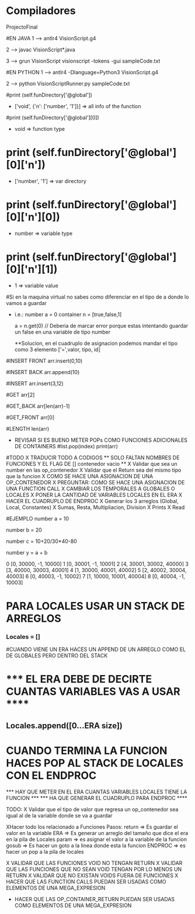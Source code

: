# Compiladores
ProjectoFinal


#EN JAVA
1 --> antlr4 VisionScript.g4

2 -->  javac VisionScript*.java

3 --> grun VisionScript visionscript -tokens -gui sampleCode.txt

#EN PYTHON
1 --> antlr4 -Dlanguage=Python3 VisionScript.g4

2 --> python VisionScriptRunner.py sampleCode.txt


#print (self.funDirectory['@global'])
- ['void', {'n': ['number', '1']}] => all info of the function

#print (self.funDirectory['@global'][0])
- void => function type

# print (self.funDirectory['@global'][0]['n'])
- ['number', '1'] => var directory

# print (self.funDirectory['@global'][0]['n'][0])
- number => variable type

# print (self.funDirectory['@global'][0]['n'][1])
- 1 => variable value

#Si en la maquina virtual no sabes como diferenciar en el tipo de a donde lo vamos a guardar
- i.e.: 
    number a = 0
    container n = [true,false,1]

    a = n.get(0) // Deberia de marcar error porque estas intentando guardar un false en una variable de tipo number

    **Solucion, en el cuadruplo de asignacion podemos mandar el tipo como 3 elemento ['=',valor, tipo, id]

#INSERT FRONT
arr.insert(0,10)

#INSERT BACK
arr.append(10)

#INSERT 
arr.insert(3,12)

#GET
arr[2]

#GET_BACK
arr[len(arr)-1]

#GET_FRONT
arr[0]

#LENGTH
len(arr)

- REVISAR SI ES BUENO METER POPs COMO FUNCIONES ADICIONALES DE CONTAINERS
#list.pop(index)
print(arr)


#TODO
X TRADUCIR TODO A CODIGOS ** SOLO FALTAN NOMBRES DE FUNCIONES Y EL FLAG DE [] contenedor vacio **
X Validar que sea un number en las op_contenedor
X Validar que el Return sea del mismo tipo que la funcion
X COMO SE HACE UNA ASIGNACION DE UNA OP_CONTENEDOR
X PREGUNTAR: COMO SE HACE UNA ASIGNACION DE UNA FUNCTION CALL
X CAMBIAR LOS TEMPORALES A GLOBALES O LOCALES
X PONER LA CANTIDAD DE VARIABLES LOCALES EN EL ERA
X HACER EL CUADRUPLO DE ENDPROC
X Generar los 3 arreglos (Global, Local, Constantes)
X Sumas, Resta, Multipliacion, Division
X Prints
X Read


#EJEMPLO
number a = 10

number b = 20

number c = 10+20/30*40-80

number y = a + b

0 [0, 30000, -1, 10000]
1 [0, 30001, -1, 10001]
2 [4, 30001, 30002, 40000]
3 [3, 40000, 30003, 40001]
4 [1, 30000, 40001, 40002]
5 [2, 40002, 30004, 40003]
6 [0, 40003, -1, 10002]
7 [1, 10000, 10001, 40004]
8 [0, 40004, -1, 10003]

# PARA LOCALES USAR UN STACK DE ARREGLOS
###          Locales = []
#CUANDO VIENE UN ERA HACES UN APPEND DE UN ARREGLO COMO EL DE GLOBALES PERO DENTRO DEL STACK
# *** EL ERA DEBE DE DECIRTE CUANTAS VARIABLES VAS A USAR ****
##           Locales.append([0...ERA size])
# CUANDO TERMINA LA FUNCION HACES POP AL STACK DE LOCALES CON EL ENDPROC

*** HAY QUE METER EN EL ERA CUANTAS VARIABLES LOCALES TIENE LA FUNCION ***
*** HA QUE GENERAR EL CUADRUPLO PARA ENDPROC ****



TODO: 
X Validar que el tipo de valor que regresa un op_contenedor sea igual al de la variable donde se va a guardar

XHacer todo los relacionado a Funciones
Pasos:
return => Es guardar el valor en la variable
ERA => Es generar un arreglo del tamaño que dice el era en la pila de Locales
param => es asignar el valor a la variable de la funcion
gosub => Es hacer un goto a la linea donde esta la funcion
ENDPROC => es hacer un pop a la pila de locales

X VALIDAR QUE LAS FUNCIONES VOID NO TENGAN RETURN
X VALIDAR QUE LAS FUNCIONES QUE NO SEAN VOID TENGAN POR LO MENOS UN RETURN
X VALIDAR QUE NO EXISTAN VOIDS FUERA DE FUNCIONES
X HACER QUE LAS FUNCTION CALLS PUEDAN SER USADAS COMO ELEMENTOS DE UNA MEGA_EXPRESION
- HACER QUE LAS OP_CONTAINER_RETURN PUEDAN SER USADAS COMO ELEMENTOS DE UNA MEGA_EXPRESION